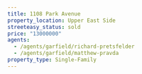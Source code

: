 ```yaml
---
title: 1108 Park Avenue
property_location: Upper East Side
streeteasy_status: sold
price: "13000000"
agents:
  - /agents/garfield/richard-pretsfelder
  - /agents/garfield/matthew-pravda
property_type: Single-Family
---
```

